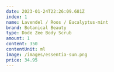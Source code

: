 ```yaml
---
date: 2023-01-24T22:26:09.681Z
index: 1
name: Lavendel / Roos / Eucalyptus-mint
brand: Botanical Beauty
type: Dode Zee Body Scrub
amount: 1
content: 350
contentUnit: ml
image: /images/essentia-sun.png
price: 34.95
---
```


